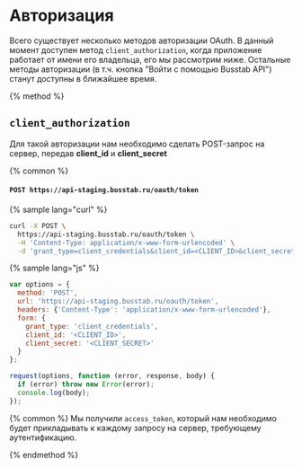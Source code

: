 # Авторизация

Всего существует несколько методов авторизации OAuth.
В данный момент доступен метод `client_authorization`, когда приложение работает от имени его владельца, его мы рассмотрим ниже. Остальные методы авторизации (в т.ч. кнопка "Войти с помощью Busstab API") станут доступны в ближайшее время.


{% method %}
## `client_authorization`

Для такой авторизации нам необходимо сделать POST-запрос на сервер, передав **client_id** и **client_secret**

{% common %}
#### `POST https://api-staging.busstab.ru/oauth/token`

{% sample lang="curl" %}
```bash
curl -X POST \
  https://api-staging.busstab.ru/oauth/token \
  -H 'Content-Type: application/x-www-form-urlencoded' \
  -d 'grant_type=client_credentials&client_id=<CLIENT_ID>&client_secret=<CLIENT_SECRET>'
```
{% sample lang="js" %}
```js
var options = {
  method: 'POST',
  url: 'https://api-staging.busstab.ru/oauth/token',
  headers: {'Content-Type': 'application/x-www-form-urlencoded'},
  form: {
    grant_type: 'client_credentials',
    client_id: '<CLIENT_ID>',
    client_secret: '<CLIENT_SECRET>'
  }
};

request(options, function (error, response, body) {
  if (error) throw new Error(error);
  console.log(body);
});
```

{% common %}
Мы получили `access_token`, который нам необходимо будет прикладывать к каждому запросу на сервер, требующему аутентификацию.

{% endmethod %}
